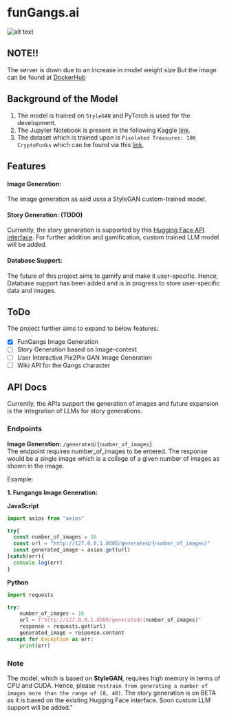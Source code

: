 # funGangs.ai

![alt text](https://i.ibb.co/98LQsXM/Screenshot-20231013-154312.png)

## NOTE!! 
The server is down due to an increase in model weight size
But the image can be found at [DockerHub](https://hub.docker.com/repository/docker/kausthubkannan/fungangs-ai)

## Background of the Model
1. The model is trained on `StyleGAN` and PyTorch is used for the development.  
2. The Jupyter Notebook is present in the following Kaggle [link](https://www.kaggle.com/code/kausthubkannan/character-generation-stylegan).  
3. The dataset which is trained upon is `Pixelated Treasures: 10K CryptoPunks` 
which can be found via this [link](https://www.kaggle.com/datasets/chwasiq0569/cryptopunks-pixel-art-dataset/).

## Features
#### Image Generation:
The image generation as said uses a StyleGAN custom-trained model.

#### Story Generation: (TODO)
Currently, the story generation is supported by this [Hugging Face API interface](https://api-inference.huggingface.co/models/coffeeee/nsfw-story-generator2). For further addition and gamification, custom trained LLM model will be added.

#### Database Support:
The future of this project aims to gamify and make it user-specific. Hence, Database support has been added and is in progress to store user-specific data and images.

## ToDo
The project further aims to expand to below features:
- [x] FunGangs Image Generation
- [ ] Story Generation based on Image-context
- [ ] User Interactive Pix2Pix GAN Image Generation
- [ ] Wiki API for the Gangs character

## API Docs
Currently, the APIs support the generation of images and future expansion is the integration of LLMs for story generations.

### Endpoints

**Image Generation:** `/generated/{number_of_images}`  
The endpoint requires number_of_images to be entered. The response would be a single image which is a collage of a given 
number of images as shown in the image.  
  
Example:  

**1. Fungangs Image Generation:**

**JavaScript**
```javascript
import axios from "axios"

try{
  const number_of_images = 16
  const url = "http://127.0.0.1.8080/generated/{number_of_images}"
  const generated_image = axios.get(url)
}catch(err){
  console.log(err)
}
```

**Python**  
```python
import requests

try:
    number_of_images = 16
    url = f"http://127.0.0.1.8080/generated/{number_of_images}"
    response = requests.get(url)
    generated_image = response.content
except for Exception as err:
    print(err)
```

### Note
The model, which is based on **StyleGAN**, requires high memory in terms of CPU and CUDA. Hence, please `restrain from generating a number of images more than the range of (8, 48)`. The story generation is on BETA as it is based on the existing Hugging Face interface. Soon custom LLM support will be added."




